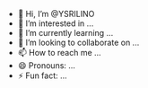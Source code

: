 - 👋 Hi, I’m @YSRILINO
- 👀 I’m interested in ...
- 🌱 I’m currently learning ...
- 💞️ I’m looking to collaborate on ...
- 📫 How to reach me ...
- 😄 Pronouns: ...
- ⚡ Fun fact: ...

<!---
YSRILINO/YSRILINO is a ✨ special ✨ repository because its `README.md` (this file) appears on your GitHub profile.
You can click the Preview link to take a look at your changes.
--->
